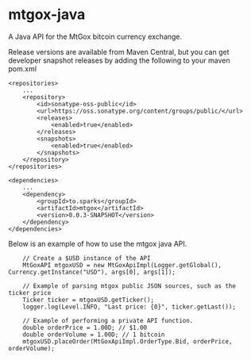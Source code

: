 mtgox-java
==========

A Java API for the MtGox bitcoin currency exchange.

Release versions are available from Maven Central, but you can get developer snapshot releases by adding the following to your maven pom.xml

    <repositories>
        ...
        <repository>
            <id>sonatype-oss-public</id>
            <url>https://oss.sonatype.org/content/groups/public/</url>
            <releases>
                <enabled>true</enabled>
            </releases>
            <snapshots>
                <enabled>true</enabled>
            </snapshots>
        </repository>
    </repositories>

    <dependencies>
        ...
        <dependency>
            <groupId>to.sparks</groupId>
            <artifactId>mtgox</artifactId>
            <version>0.0.3-SNAPSHOT</version>
        </dependency>
    </dependencies>

Below is an example of how to use the mtgox java API.

        // Create a $USD instance of the API
        MtGoxAPI mtgoxUSD = new MtGoxApiImpl(Logger.getGlobal(), Currency.getInstance("USD"), args[0], args[1]);

        // Example of parsing mtgox public JSON sources, such as the ticker price
        Ticker ticker = mtgoxUSD.getTicker();
        logger.log(Level.INFO, "Last price: {0}", ticker.getLast());

        // Example of performing a private API function.
        double orderPrice = 1.00D; // $1.00
        double orderVolume = 1.00D; // 1 bitcoin
        mtgoxUSD.placeOrder(MtGoxApiImpl.OrderType.Bid, orderPrice, orderVolume);
